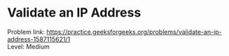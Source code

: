 # Validate an IP Address
Problem link: https://practice.geeksforgeeks.org/problems/validate-an-ip-address-1587115621/1 <br>
Level: Medium